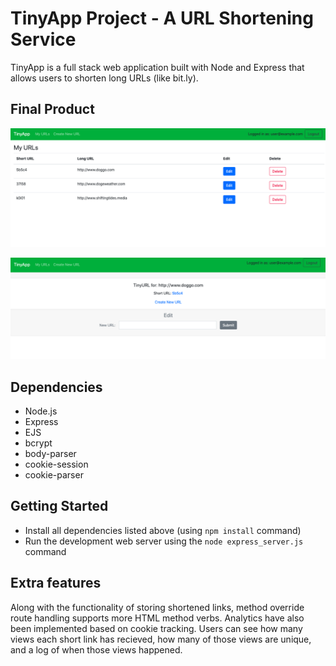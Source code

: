 # TinyApp Project - A URL Shortening Service

TinyApp is a full stack web application built with Node and Express that allows users to shorten long URLs (like bit.ly).

## Final Product

!['Screenshot of the URL's page'](https://github.com/Daniel-N-Huss/tinyapp/blob/master/docs/urls-page.png?raw=true)

!["Screenshot of short URL page with edit bar"](https://github.com/Daniel-N-Huss/tinyapp/blob/master/docs/shortUrl-edit-page.png?raw=true)

## Dependencies

- Node.js
- Express
- EJS
- bcrypt
- body-parser
- cookie-session
- cookie-parser

## Getting Started

- Install all dependencies listed above (using `npm install` command)
- Run the development web server using the `node express_server.js` command

## Extra features

Along with the functionality of storing shortened links, method override route handling supports more HTML method verbs. 
Analytics have also been implemented based on cookie tracking. Users can see how many views each short link has recieved, how many of those views are unique, and a log of when those views happened.

